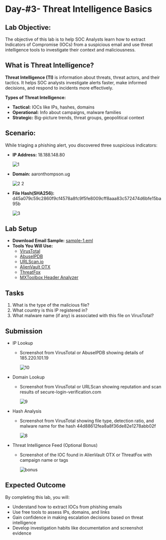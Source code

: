 # Day-#3- Threat Intelligence Basics
## Lab Objective:
The objective of this lab is to help SOC Analysts learn how to extract Indicators of Compromise (IOCs) from a suspicious email and use threat intelligence tools to investigate their context and maliciousness.

## What is Threat Intelligence?
**Threat Intelligence (TI)** is information about threats, threat actors, and their tactics. It helps SOC analysts investigate alerts faster, make informed decisions, and respond to incidents more effectively.

**Types of Threat Intelligence:**

- **Tactical:** IOCs like IPs, hashes, domains
- **Operational:** Info about campaigns, malware families
- **Strategic:** Big-picture trends, threat groups, geopolitical context

## Scenario:
While triaging a phishing alert, you discovered three suspicious indicators:

- **IP Address:** 18.188.148.80

  ![1](https://github.com/user-attachments/assets/6cc464ba-5040-464b-ad26-fad432de4035)

- **Domain:** aaronthompson.ug

  ![2 2](https://github.com/user-attachments/assets/fa1b9601-725b-4e67-9c31-4eabbcd501ba)

- **File Hash(SHA256):** d45a079c59c2860f9cf4578a8fc9f5fe8009cff8aaa83c572474d6bfe15ba95b

  ![3](https://github.com/user-attachments/assets/5b2d5fdf-f17e-498c-ad90-5e653053345a)

## Lab Setup
- **Download Email Sample:** [sample-1.eml](https://github.com/KarthikSArkasali/30-Days-SOC-Challenge/blob/main/Files/BRADESCO%20LIVELO.eml)
- **Tools You Will Use:**
     - [VirusTotal](https://www.virustotal.com/gui/home/upload)
     - [AbuseIPDB](https://www.abuseipdb.com/)
     - [URLScan.io](https://urlscan.io/)
     - [AlienVault OTX](https://otx.alienvault.com/)
     - [ThreatFox](https://threatfox.abuse.ch/)
     - [MXToolbox Header Analyzer](https://mxtoolbox.com/EmailHeaders.aspx)

## Tasks
1. What is the type of the malicious file?
2. What country is this IP registered in?
3. What malware name (if any) is associated with this file on VirusTotal?

## Submission
- IP Lookup
    - Screenshot from VirusTotal or AbuseIPDB showing details of 185.220.101.19

      ![10](https://github.com/user-attachments/assets/550c50fd-1c9a-4b66-b286-dde5fc3c18af)

- Domain Lookup
    - Screenshot from VirusTotal or URLScan showing reputation and scan results of secure-login-verification.com

      ![9](https://github.com/user-attachments/assets/1acc749c-cf5b-4102-804c-1e81c8a5909a)

- Hash Analysis
    - Screenshot from VirusTotal showing file type, detection ratio, and malware name for the hash 44d88612fea8a8f36de82e1278abb02f

      ![8](https://github.com/user-attachments/assets/56905e7c-17e0-4de2-b39d-1ee0cc801cd0)

- Threat Intelligence Feed (Optional Bonus)
     - Screenshot of the IOC found in AlienVault OTX or ThreatFox with campaign name or tags

       ![bonus](https://github.com/user-attachments/assets/853c86de-cb4e-4088-8807-13dfef0e8e3b)

## Expected Outcome
By completing this lab, you will:

- Understand how to extract IOCs from phishing emails
- Use free tools to assess IPs, domains, and links
- Gain confidence in making escalation decisions based on threat intelligence
- Develop investigation habits like documentation and screenshot evidence
